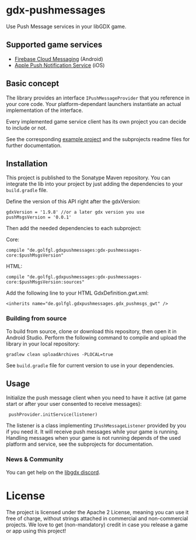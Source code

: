 # gdx-pushmessages

Use Push Message services in your libGDX game.

## Supported game services

* [Firebase Cloud Messaging](https://github.com/MrStahlfelge/gdx-pushmessages/tree/master/android-fcm) (Android)
* [Apple Push Notification Service](https://github.com/MrStahlfelge/gdx-pushmessages/tree/master/ios-apn) (iOS)

## Basic concept

The library provides an interface `IPushMessageProvider` that you reference in your core code. Your platform-dependant 
launchers instantiate an actual implementation of the interface.

Every implemented game service client has its own project you can decide to include or not.

See the corresponding [example project](https://github.com/MrStahlfelge/gdx-pushmessages-app) and the subprojects 
readme files for further documentation.

## Installation

This project is published to the Sonatype Maven repository. You can integrate the lib into your project by just adding the dependencies to your `build.gradle` file.

Define the version of this API right after the gdxVersion:

    gdxVersion = '1.9.8' //or a later gdx version you use
    pushMsgsVersion = '0.0.1'

Then add the needed dependencies to each subproject:

Core:

    compile "de.golfgl.gdxpushmessages:gdx-pushmessages-core:$pushMsgsVersion"

HTML:

    compile "de.golfgl.gdxpushmessages:gdx-pushmessages-core:$pushMsgsVersion:sources"


Add the following line to your HTML GdxDefinition.gwt.xml:

    <inherits name="de.golfgl.gdxpushmessages.gdx_pushmsgs_gwt" />

### Building from source
To build from source, clone or download this repository, then open it in Android Studio. Perform the following command to compile and upload the library in your local repository:

    gradlew clean uploadArchives -PLOCAL=true

See `build.gradle` file for current version to use in your dependencies.


## Usage

Initialize the push message client when you need to have it active (at game start or after your user consented to 
receive messages):

     pushProvider.initService(listener)

The listener is a class implementing `IPushMessageListener` provided by you if you need it. It will receive push 
messages while your game is running. Handling messages when your game is not running depends of the used platform and
 service, see the subprojects for documentation. 

### News & Community

You can get help on the [libgdx discord](https://discord.gg/6pgDK9F).


# License

The project is licensed under the Apache 2 License, meaning you can use it free of charge, without strings attached in commercial and non-commercial projects. We love to get (non-mandatory) credit in case you release a game or app using this project!
